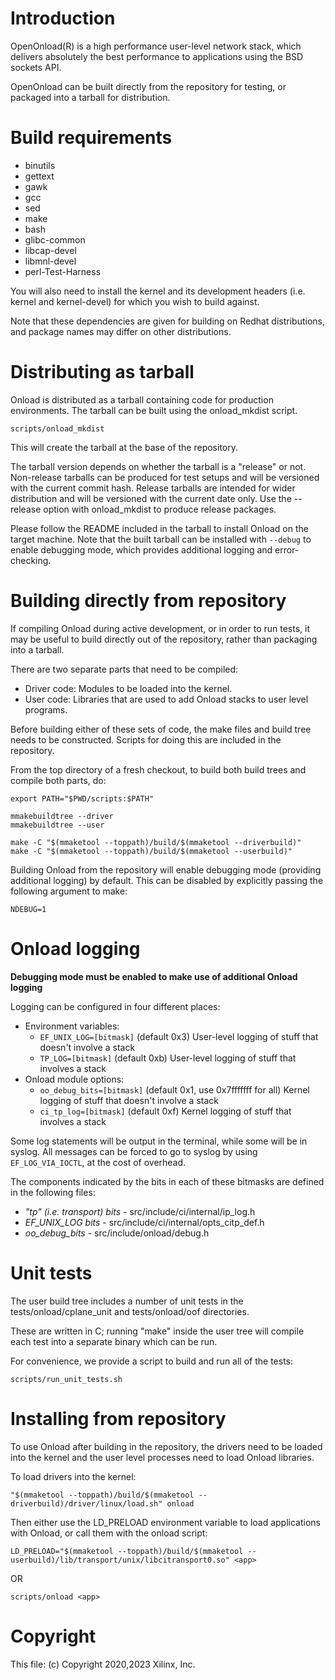 
Introduction
============

 OpenOnload(R) is a high performance user-level network stack, which
 delivers absolutely the best performance to applications using the BSD
 sockets API.

 OpenOnload can be built directly from the repository for testing, or packaged
 into a tarball for distribution.


Build requirements
============
 * binutils
 * gettext
 * gawk
 * gcc
 * sed
 * make
 * bash
 * glibc-common
 * libcap-devel
 * libmnl-devel
 * perl-Test-Harness


 You will also need to install the kernel and its development headers (i.e. kernel
 and kernel-devel) for which you wish to build against.

 Note that these dependencies are given for building on Redhat distributions, and
 package names may differ on other distributions.


Distributing as tarball
============

 Onload is distributed as a tarball containing code for production environments.
 The tarball can be built using the onload_mkdist script.

    scripts/onload_mkdist

 This will create the tarball at the base of the repository.

 The tarball version depends on whether the tarball is a "release" or not.
 Non-release tarballs can be produced for test setups and will be versioned
 with the current commit hash.
 Release tarballs are intended for wider distribution and will be versioned with
 the current date only.
 Use the --release option with onload_mkdist to produce release packages.

 Please follow the README included in the tarball to install Onload on the
 target machine. Note that the built tarball can be installed with `--debug`
 to enable debugging mode, which provides additional logging and error-checking.


Building directly from repository
============

 If compiling Onload during active development, or in order to run tests, it may
 be useful to build directly out of the repository, rather than packaging into a
 tarball.

 There are two separate parts that need to be compiled:
   * Driver code: Modules to be loaded into the kernel.
   * User code:   Libraries that are used to add Onload stacks to user level programs.


 Before building either of these sets of code, the make files and build tree
 needs to be constructed.  Scripts for doing this are included in the repository.

 From the top directory of a fresh checkout, to build both build trees and compile
 both parts, do:

    export PATH="$PWD/scripts:$PATH"

    mmakebuildtree --driver
    mmakebuildtree --user

    make -C "$(mmaketool --toppath)/build/$(mmaketool --driverbuild)"
    make -C "$(mmaketool --toppath)/build/$(mmaketool --userbuild)"


 Building Onload from the repository will enable debugging mode (providing additional
 logging) by default. This can be disabled by explicitly passing the following
 argument to make:

    NDEBUG=1


Onload logging
==========
**Debugging mode must be enabled to make use of additional Onload logging**

Logging can be configured in four different places:

 * Environment variables:
   * `EF_UNIX_LOG=[bitmask]` (default 0x3) User-level logging of stuff that doesn't involve a stack
   * `TP_LOG=[bitmask]` (default 0xb)
      User-level logging of stuff that involves a stack
 * Onload module options:
   * `oo_debug_bits=[bitmask]` (default 0x1, use 0x7fffffff for all)
      Kernel logging of stuff that doesn't involve a stack
   * `ci_tp_log=[bitmask]` (default 0xf)
      Kernel logging of stuff that involves a stack

Some log statements will be output in the terminal, while some will be in syslog. All messages
can be forced to go to syslog by using `EF_LOG_VIA_IOCTL`, at the cost of overhead.

The components indicated by the bits in each of these bitmasks are defined in the following
files:

 * _"tp" (i.e. transport) bits_ - src/include/ci/internal/ip_log.h
 * _EF_UNIX_LOG bits_ - src/include/ci/internal/opts_citp_def.h
 * _oo_debug_bits_ - src/include/onload/debug.h


Unit tests
==========
The user build tree includes a number of unit tests in the tests/onload/cplane_unit
and tests/onload/oof directories.

These are written in C; running "make" inside the user tree will compile each test
into a separate binary which can be run.

For convenience, we provide a script to build and run all of the tests:

    scripts/run_unit_tests.sh


Installing from repository
============

 To use Onload after building in the repository, the drivers need to be loaded
 into the kernel and the user level processes need to load Onload libraries.

 To load drivers into the kernel:

    "$(mmaketool --toppath)/build/$(mmaketool --driverbuild)/driver/linux/load.sh" onload

 Then either use the LD_PRELOAD environment variable to load applications with
 Onload, or call them with the onload script:

    LD_PRELOAD="$(mmaketool --toppath)/build/$(mmaketool --userbuild)/lib/transport/unix/libcitransport0.so" <app>

 OR

    scripts/onload <app>

Copyright
=========

This file: (c) Copyright 2020,2023 Xilinx, Inc.
